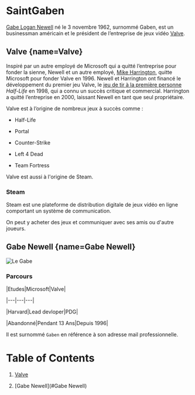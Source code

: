 # SaintGaben

<ins>Gabe Logan Newell</ins> né le 3 novembre 1962, surnommé Gaben, est un businessman américain et le président de l’entreprise de jeux vidéo [Valve](https://fr.wikipedia.org/wiki/Valve_(entreprise)).

## Valve [](#){name=Valve}

Inspiré par un autre employé de Microsoft qui a quitté l’entreprise pour fonder la sienne, Newell et un autre employé, [Mike Harrington](https://en.wikipedia.org/wiki/Mike_Harrington), quitte Microsoft pour fonder Valve en 1996. Newell et Harrington ont financé le développement du premier jeu Valve, le [jeu de tir à la première personne](https://en.wikipedia.org/wiki/First-person_shooter) _Half-Life_ en 1998, qui a connu un succès critique et commercial. Harrington a quitté l’entreprise en 2000, laissant Newell en tant que seul propriétaire. 

Valve est à l’origine de nombreux jeux à succès comme :

* Half-Life

* Portal

* Counter-Strike

* Left 4 Dead

* Team Fortress

Valve est aussi à l'origine de Steam.

### Steam

Steam est une plateforme de distribution digitale de jeux vidéo en ligne comportant un système de communication.

On peut y acheter des jeux et communiquer avec ses amis ou d'autre joueurs.

## Gabe Newell [](#){name=Gabe Newell}

![Le Gabe](https://upload.wikimedia.org/wikipedia/commons/2/21/Gabe_Newell_can_haz_WoW%3F_%282472952840%29.jpg "Gaben")

### Parcours

|Etudes|Microsoft|Valve|

|---|---|---|

|Harvard|Lead devloper|PDG|

|Abandonné|Pendant 13 Ans|Depuis 1996|

Il est surnommé `Gaben` en référence à son adresse mail professionnelle.

# Table of Contents

1. [Valve](#Valve)

2. [Gabe Newell](#Gabe Newell)
